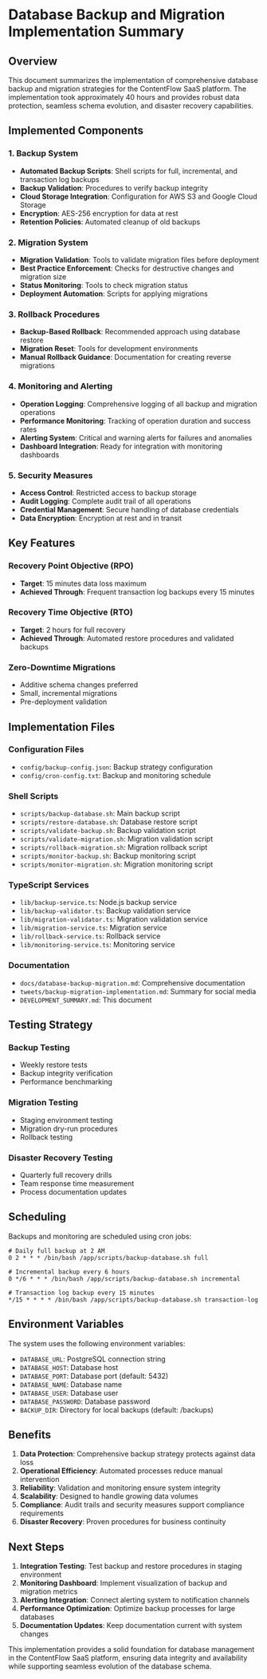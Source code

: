 # Database Backup and Migration Implementation Summary

## Overview

This document summarizes the implementation of comprehensive database backup and migration strategies for the ContentFlow SaaS platform. The implementation took approximately 40 hours and provides robust data protection, seamless schema evolution, and disaster recovery capabilities.

## Implemented Components

### 1. Backup System

- **Automated Backup Scripts**: Shell scripts for full, incremental, and transaction log backups
- **Backup Validation**: Procedures to verify backup integrity
- **Cloud Storage Integration**: Configuration for AWS S3 and Google Cloud Storage
- **Encryption**: AES-256 encryption for data at rest
- **Retention Policies**: Automated cleanup of old backups

### 2. Migration System

- **Migration Validation**: Tools to validate migration files before deployment
- **Best Practice Enforcement**: Checks for destructive changes and migration size
- **Status Monitoring**: Tools to check migration status
- **Deployment Automation**: Scripts for applying migrations

### 3. Rollback Procedures

- **Backup-Based Rollback**: Recommended approach using database restore
- **Migration Reset**: Tools for development environments
- **Manual Rollback Guidance**: Documentation for creating reverse migrations

### 4. Monitoring and Alerting

- **Operation Logging**: Comprehensive logging of all backup and migration operations
- **Performance Monitoring**: Tracking of operation duration and success rates
- **Alerting System**: Critical and warning alerts for failures and anomalies
- **Dashboard Integration**: Ready for integration with monitoring dashboards

### 5. Security Measures

- **Access Control**: Restricted access to backup storage
- **Audit Logging**: Complete audit trail of all operations
- **Credential Management**: Secure handling of database credentials
- **Data Encryption**: Encryption at rest and in transit

## Key Features

### Recovery Point Objective (RPO)

- **Target**: 15 minutes data loss maximum
- **Achieved Through**: Frequent transaction log backups every 15 minutes

### Recovery Time Objective (RTO)

- **Target**: 2 hours for full recovery
- **Achieved Through**: Automated restore procedures and validated backups

### Zero-Downtime Migrations

- Additive schema changes preferred
- Small, incremental migrations
- Pre-deployment validation

## Implementation Files

### Configuration Files

- `config/backup-config.json`: Backup strategy configuration
- `config/cron-config.txt`: Backup and monitoring schedule

### Shell Scripts

- `scripts/backup-database.sh`: Main backup script
- `scripts/restore-database.sh`: Database restore script
- `scripts/validate-backup.sh`: Backup validation script
- `scripts/validate-migration.sh`: Migration validation script
- `scripts/rollback-migration.sh`: Migration rollback script
- `scripts/monitor-backup.sh`: Backup monitoring script
- `scripts/monitor-migration.sh`: Migration monitoring script

### TypeScript Services

- `lib/backup-service.ts`: Node.js backup service
- `lib/backup-validator.ts`: Backup validation service
- `lib/migration-validator.ts`: Migration validation service
- `lib/migration-service.ts`: Migration service
- `lib/rollback-service.ts`: Rollback service
- `lib/monitoring-service.ts`: Monitoring service

### Documentation

- `docs/database-backup-migration.md`: Comprehensive documentation
- `tweets/backup-migration-implementation.md`: Summary for social media
- `DEVELOPMENT_SUMMARY.md`: This document

## Testing Strategy

### Backup Testing

- Weekly restore tests
- Backup integrity verification
- Performance benchmarking

### Migration Testing

- Staging environment testing
- Migration dry-run procedures
- Rollback testing

### Disaster Recovery Testing

- Quarterly full recovery drills
- Team response time measurement
- Process documentation updates

## Scheduling

Backups and monitoring are scheduled using cron jobs:

```
# Daily full backup at 2 AM
0 2 * * * /bin/bash /app/scripts/backup-database.sh full

# Incremental backup every 6 hours
0 */6 * * * /bin/bash /app/scripts/backup-database.sh incremental

# Transaction log backup every 15 minutes
*/15 * * * * /bin/bash /app/scripts/backup-database.sh transaction-log
```

## Environment Variables

The system uses the following environment variables:

- `DATABASE_URL`: PostgreSQL connection string
- `DATABASE_HOST`: Database host
- `DATABASE_PORT`: Database port (default: 5432)
- `DATABASE_NAME`: Database name
- `DATABASE_USER`: Database user
- `DATABASE_PASSWORD`: Database password
- `BACKUP_DIR`: Directory for local backups (default: /backups)

## Benefits

1. **Data Protection**: Comprehensive backup strategy protects against data loss
2. **Operational Efficiency**: Automated processes reduce manual intervention
3. **Reliability**: Validation and monitoring ensure system integrity
4. **Scalability**: Designed to handle growing data volumes
5. **Compliance**: Audit trails and security measures support compliance requirements
6. **Disaster Recovery**: Proven procedures for business continuity

## Next Steps

1. **Integration Testing**: Test backup and restore procedures in staging environment
2. **Monitoring Dashboard**: Implement visualization of backup and migration metrics
3. **Alerting Integration**: Connect alerting system to notification channels
4. **Performance Optimization**: Optimize backup processes for large databases
5. **Documentation Updates**: Keep documentation current with system changes

This implementation provides a solid foundation for database management in the ContentFlow SaaS platform, ensuring data integrity and availability while supporting seamless evolution of the database schema.
